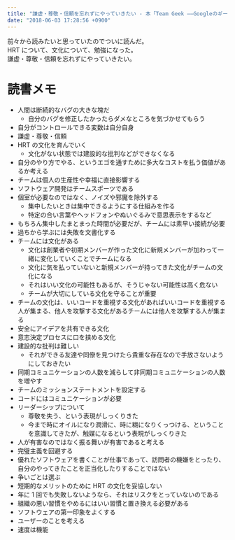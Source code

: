 ```yaml
---
title: "謙虚・尊敬・信頼を忘れずにやっていきたい - 本「Team Geek ――Googleのギークたちはいかにしてチームを作るのか」の感想"
date: "2018-06-03 17:28:56 +0900"
---
```


前々から読みたいと思っていたのでついに読んだ。  
HRT について、文化について、勉強になった。  
謙虚・尊敬・信頼を忘れずにやっていきたい。

# 読書メモ

- 人間は断続的なバグの大きな塊だ
    - 自分のバグを修正したかったらダメなところを気づかせてもらう
- 自分がコントロールできる変数は自分自身
- 謙虚・尊敬・信頼
- HRT の文化を育んでいく
    - 文化がない状態では建設的な批判などができなくなる
- 自分のやり方でやる、というエゴを通すために多大なコストを払う価値があるか考える
- チームは個人の生産性や幸福に直接影響する
- ソフトウェア開発はチームスポーツである
- 個室が必要なのではなく、ノイズや邪魔を除外する
    - 集中したいときは集中できるようにする仕組みを作る
    - 特定の合い言葉やヘッドフォンやぬいぐるみで意思表示をするなど
- もちろん集中したまとまった時間が必要だが、チームには素早い接続が必要
- 過ちから学ぶには失敗を文書化する
- チームには文化がある
    - 文化は創業者や初期メンバーが作った文化に新規メンバーが加わって一緒に変化していくことでチームになる
    - 文化に気を払っていないと新規メンバーが持ってきた文化がチームの文化になる
    - それはいい文化の可能性もあるが、そうじゃない可能性は高く危ない
    - チームが大切にしている文化を守ることが重要
- チームの文化は、いいコードを重視する文化があればいいコードを重視する人が集まる、他人を攻撃する文化があるチームには他人を攻撃する人が集まる
- 安全にアイデアを共有できる文化
- 意志決定プロセスに口を挟める文化
- 建設的な批判は難しい
    - それができる友達や同僚を見つけたら貴重な存在なので手放さないようにしておきたい
- 同期コミュニケーションの人数を減らして非同期コミュニケーションの人数を増やす
- チームのミッションステートメントを設定する
- コードにはコミュニケーションが必要
- リーダーシップについて
    - 尊敬を失う、という表現がしっくりきた
    - 今まで時にオイルになり潤滑に、時に糊になりくっつける、ということを意識してきたが、触媒になるという表現がしっくりきた
- 人が有害なのではなく振る舞いが有害であると考える
- 完璧主義を回避する
- 優れたソフトウェアを書くことが仕事であって、訪問者の機嫌をとったり、自分のやってきたことを正当化したりすることではない
- 争いごとは選ぶ
- 短期的なメリットのために HRT の文化を妥協しない
- 年に 1 回でも失敗しないようなら、それはリスクをとっていないのである
- 組織の悪い習慣をやめるにはいい習慣と置き換える必要がある
- ソフトウェアの第一印象をよくする
- ユーザーのことを考える
- 速度は機能
